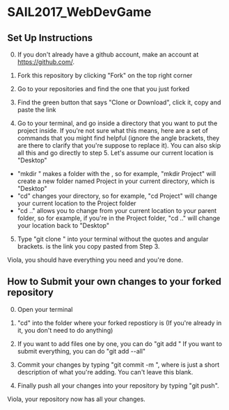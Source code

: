 # SAIL2017_WebDevGame

## Set Up Instructions

0. If you don't already have a github account, make an account at https://github.com/.

1. Fork this repository by clicking "Fork" on the top right corner

2. Go to your repositories and find the one that you just forked

3. Find the green button that says "Clone or Download", click it, copy and paste the link

4. Go to your terminal, and go inside a directory that you want to put the project inside. If you're not sure what this means, here are a set of commands that you might find helpful (ignore the angle brackets, they are there to clarify that you're suppose to replace it). You can also skip all this and go directly to step 5. Let's assume our current location is "Desktop"
+ "mkdir <FILENAME>" makes a folder with the <FILENAME>, so for example, "mkdir Project" will create a new folder named Project in your current directory, which is "Desktop"
+ "cd" changes your directory, so for example, "cd Project" will change your current location to the Project folder
+ "cd .." allows you to change from your current location to your parent folder, so for example, if you're in the Project folder, "cd .." will change your location back to "Desktop"

5. Type "git clone <GIT URL>" into your terminal without the quotes and angular brackets. <GIT URL> is the link you copy pasted from Step 3.

Viola, you should have everything you need and you're done.


## How to Submit your own changes to your forked repository

0. Open your terminal

1. "cd" into the folder where your forked repostiory is (If you're already in it, you don't need to do anything)

2. If you want to add files one by one, you can do "git add <FILENAME>" If you want to submit everything, you can do "git add --all"

3. Commit your changes by typing "git commit -m <MESSAGE>", where <MESSAGE> is just a short description of what you're adding. You can't leave this blank.

4. Finally push all your changes into your repository by typing "git push". 

Viola, your repository now has all your changes.


